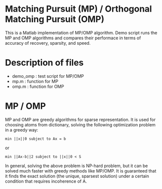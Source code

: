 # Matching Pursuit (MP) / Orthogonal Matching Pursuit (OMP)
This is a Matlab implementation of MP/OMP algorithm. Demo script runs the MP and OMP algorithms and compares their performace in terms of accuracy of recovery, sparsity, and speed.

# Description of files
- demo_omp : test script for MP/OMP
- mp.m : function for MP
- omp.m : function for OMP

# MP / OMP
MP and OMP are greedy algorithms for sparse representation. It is used for choosing atoms from dictionary, solving the following optimization problem in a greedy way:

``` min ||x||0 subject to Ax = b ```

or

``` min ||Ax-b||2 subject to ||x||0 < S ```

In general, solving the above problem is NP-hard problem, but it can be solved much faster with greedy methods like MP/OMP. It is guaranteed  that it finds the exact solution (the unique, sparsest solution) under a certain condition that requires incoherence of A.


